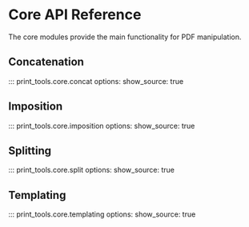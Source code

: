 # Core API Reference

The core modules provide the main functionality for PDF manipulation.

## Concatenation

::: print_tools.core.concat
    options:
      show_source: true

## Imposition

::: print_tools.core.imposition
    options:
      show_source: true

## Splitting

::: print_tools.core.split
    options:
      show_source: true

## Templating

::: print_tools.core.templating
    options:
      show_source: true
